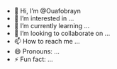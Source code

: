 - 👋 Hi, I’m @Ouafobrayn
- 👀 I’m interested in ...
- 🌱 I’m currently learning ...
- 💞️ I’m looking to collaborate on ...
- 📫 How to reach me ...
- 😄 Pronouns: ...
- ⚡ Fun fact: ...

<!---
Ouafobrayn/Ouafobrayn is a ✨ special ✨ repository because its `README.md` (this file) appears on your GitHub profile.
You can click the Preview link to take a look at your changes.
--->
